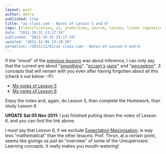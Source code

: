 ```yaml
---
layout: post
author: detro
published: true
title: "ai-class.com - Notes of Lesson 5 and 6"
tags: [classification, ai, prediction, course, lesson, linear regression, perceptron, maximum likelihood, six, laplacian smoothing, peter norvig, 5, online, 6, sebastian thrun, five, class, stanford, notes, smooth, machine learning, linear separator, occam's razor]
date: "2011-10-31 23:17:34"
published: "2011-10-31 23:17:34"
updated: "2011-11-05 13:18:36"
permalink: /2011/11/01/ai-class-com---Notes-of-Lesson-5-and-6
---
```


If the "mood" of the [previous lessons](http://blog.ivandemarino.me/2011/10/23/ai-class-com---Notes-of-Lesson-3-and-4) was about Inference, I can only say that the current are about "[smooth](http://justinadayswork.files.wordpress.com/2009/10/swirl-stool.jpg?w=380)[ing](http://en.wikipedia.org/wiki/Smoothing)", "[occam's](http://crayfisher.files.wordpress.com/2011/10/occam.jpg) [razor](http://en.wikipedia.org/wiki/Occam's_razor)" and "[perce](http://www.autobots.tv/wp-content/uploads/2009/08/transformers-masterpiece.jpg)[ptron](http://en.wikipedia.org/wiki/Perceptron)". 3 concepts that will remain with you even after having forgotten about all this (check it out below :-P).

* [My notes of Lesson 5](http://www.evernote.com/shard/s1/sh/333fb301-8d12-4927-87ec-c81cdd42b7d2/240bbab26642f5d49d32c38053e905f6)
* [My notes of Lesson 6](http://www.evernote.com/shard/s1/sh/892ab4dc-c3a4-4089-b9de-8b3fdbe87d8e/82062527daaba376ac55a404199c2dc6)

Enjoy the notes and, again, do Lesson 5, than complete the Homework, than study Lesson 6.

**UPDATE Sat 05 Nov 2011:** I just finished putting down the notes of Lesson 6, and you can find the link above.

I must say that Lesson 6, if we exclude [Expectation Maximisation](http://en.wikipedia.org/wiki/Expectation%E2%80%93maximization_algorithm), is way less "mathematical" than the other lessons. Prof. Thrun, at a certain point, seems like givings us just an "overview" of some of the Unsupervised Learning concepts. It really makes you mouth-watering!
